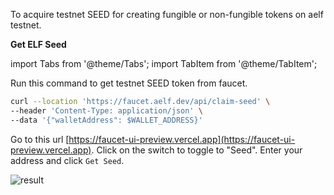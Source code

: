 To acquire testnet SEED for creating fungible or non-fungible tokens on aelf testnet.

**Get ELF Seed**

import Tabs from '@theme/Tabs';
import TabItem from '@theme/TabItem';

<Tabs>
  <TabItem value="cli" label="CLI" default>

Run this command to get testnet SEED token from faucet.

```bash title="Terminal"
curl --location 'https://faucet.aelf.dev/api/claim-seed' \
--header 'Content-Type: application/json' \
--data '{"walletAddress": $WALLET_ADDRESS}'
```

  </TabItem>
  <TabItem value="web" label="Web" default>

Go to this url [https://faucet-ui-preview.vercel.app](https://faucet-ui-preview.vercel.app). Click on the switch to toggle to "Seed". Enter your address and click `Get Seed`.

![result](/img/get-testnet-seed.png)

  </TabItem>
</Tabs>
